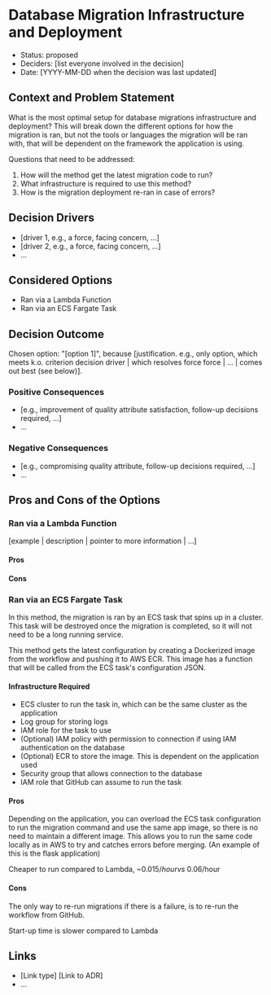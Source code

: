 # Database Migration Infrastructure and Deployment

* Status: proposed
* Deciders: [list everyone involved in the decision] <!-- optional -->
* Date: [YYYY-MM-DD when the decision was last updated] <!-- optional -->

## Context and Problem Statement

What is the most optimal setup for database migrations infrastructure and deployment?
This will break down the different options for how the migration is ran, but not the
tools or languages the migration will be ran with, that will be dependent on the framework
the application is using.

Questions that need to be addressed:
 1. How will the method get the latest migration code to run?
 2. What infrastructure is required to use this method?
 3. How is the migration deployment re-ran in case of errors?

## Decision Drivers <!-- optional -->

* [driver 1, e.g., a force, facing concern, …]
* [driver 2, e.g., a force, facing concern, …]
* … <!-- numbers of drivers can vary -->

## Considered Options

* Ran via a Lambda Function
* Ran via an ECS Fargate Task

## Decision Outcome

Chosen option: "[option 1]", because [justification. e.g., only option, which meets k.o. criterion decision driver | which resolves force force | … | comes out best (see below)].

### Positive Consequences <!-- optional -->

* [e.g., improvement of quality attribute satisfaction, follow-up decisions required, …]
* …

### Negative Consequences <!-- optional -->

* [e.g., compromising quality attribute, follow-up decisions required, …]
* …

## Pros and Cons of the Options <!-- optional -->

### Ran via a Lambda Function

[example | description | pointer to more information | …] <!-- optional -->

#### Pros



#### Cons



### Ran via an ECS Fargate Task

In this method, the migration is ran by an ECS task that spins up in a cluster.
This task will be destroyed once the migration is completed, so it will not need to be
a long running service.

This method gets the latest configuration by creating a Dockerized image from the
workflow and pushing it to AWS ECR. This image has a function that will be called
from the ECS task's configuration JSON.

#### Infrastructure Required

 - ECS cluster to run the task in, which can be the same cluster as the application
 - Log group for storing logs
 - IAM role for the task to use
 - (Optional) IAM policy with permission to connection if using IAM authentication on the database
 - (Optional) ECR to store the image. This is dependent on the application used
 - Security group that allows connection to the database
 - IAM role that GitHub can assume to run the task

#### Pros

Depending on the application, you can overload the ECS task configuration to run
the migration command and use the same app image, so there is no need to maintain
a different image. This allows you to run the same code locally as in AWS to try
and catches errors before merging. (An example of this is the flask application)

Cheaper to run compared to Lambda, ~$0.015/hour vs ~$0.06/hour

#### Cons

The only way to re-run migrations if there is a failure, is to re-run the workflow from GitHub.

Start-up time is slower compared to Lambda

## Links <!-- optional -->

* [Link type] [Link to ADR] <!-- example: Refined by [ADR-0005](0005-example.md) -->
* … <!-- numbers of links can vary -->
